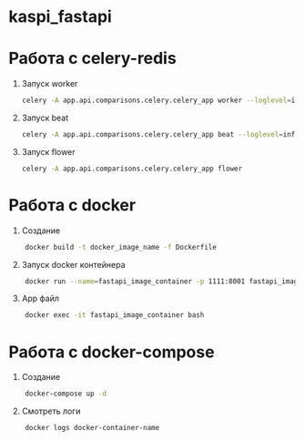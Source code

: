 # kaspi_fastapi

# Работа с celery-redis
1. Запуск worker
    ```bash
    celery -A app.api.comparisons.celery.celery_app worker --loglevel=info --pool=threads --concurrency=1
    ```
2. Запуск beat
    ```bash
    celery -A app.api.comparisons.celery.celery_app beat --loglevel=info
    ```
3. Запуск flower
    ```bash
    celery -A app.api.comparisons.celery.celery_app flower
    ```

# Работа с docker
1. Создание 
```bash
    docker build -t docker_image_name -f Dockerfile
```
2. Запуск docker контейнера
```bash
    docker run --name=fastapi_image_container -p 1111:8001 fastapi_images
```
3. App файл
```bash
    docker exec -it fastapi_image_container bash
```

# Работа с docker-compose
1. Создание 
```bash
    docker-compose up -d
```
2. Смотреть логи
```bash
    docker logs docker-container-name
```